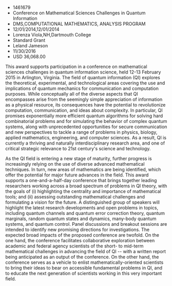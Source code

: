 
* 1461679
* Conference on Mathematical Sciences Challenges in Quantum Information
* DMS,COMPUTATIONAL MATHEMATICS, ANALYSIS PROGRAM
* 12/01/2014,12/01/2014
* Lorenza Viola,NH,Dartmouth College
* Standard Grant
* Leland Jameson
* 11/30/2016
* USD 36,068.00

This award supports participation in a conference on mathematical sciences
challenges in quantum information science, held 12-13 February 2015 in
Arlington, Virginia. The field of quantum information (QI) explores the
theoretical, experimental, and technological areas covering the use and
implications of quantum mechanics for communication and computation purposes.
While conceptually all of the diverse aspects that QI encompasses arise from the
seemingly simple appreciation of information as a physical resource, its
consequences have the potential to revolutionize computation, communication, and
ideas about complexity. In particular, QI promises exponentially more efficient
quantum algorithms for solving hard combinatorial problems and for simulating
the behavior of complex quantum systems, along with unprecedented opportunities
for secure communication and new perspectives to tackle a range of problems in
physics, biology, applied mathematics, engineering, and computer sciences. As a
result, QI is currently a thriving and naturally interdisciplinary research
area, and one of critical strategic relevance to 21st century's science and
technology.

As the QI field is entering a new stage of maturity, further progress is
increasingly relying on the use of diverse advanced mathematical techniques. In
turn, new areas of mathematics are being identified, which offer the potential
for major future advances in the field. This award supports a one-and-a-half-day
conference that brings together leading researchers working across a broad
spectrum of problems in QI theory, with the goals of (i) highlighting the
centrality and importance of mathematical tools; and (ii) assessing outstanding
mathematical challenges and formulating a vision for the future. A distinguished
group of speakers will highlight the latest research developments and open
problems in topics, including quantum channels and quantum error correction
theory, quantum marginals, random quantum states and dynamics, many-body quantum
systems, and quantum control. Panel discussions and breakout sessions are
intended to identify new promising directions for investigations. The expected
broad impacts of the proposed conference are twofold. On the one hand, the
conference facilitates collaborative exploration between academic and federal
agency scientists of the short- to mid-term mathematical challenges in advancing
the field of QI -- with a written report being anticipated as an output of the
conference. On the other hand, the conference serves as a vehicle to enlist
mathematically-oriented scientists to bring their ideas to bear on accessible
fundamental problems in QI, and to educate the next generation of scientists
working in this very important field.
